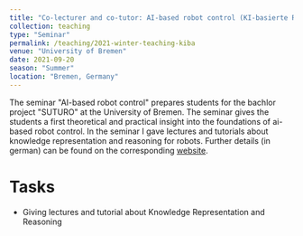 ```yaml
---
title: "Co-lecturer and co-tutor: AI-based robot control (KI-basierte Robotersteuerung)"
collection: teaching
type: "Seminar"
permalink: /teaching/2021-winter-teaching-kiba
venue: "University of Bremen"
date: 2021-09-20
season: "Summer"
location: "Bremen, Germany"
---
```


The seminar "AI-based robot control" prepares students for the bachlor project "SUTURO" at the University of Bremen. The seminar gives the students a first theoretical and practical insight into the foundations of ai-based robot control. In the seminar I gave lectures and tutorials about knowledge representation and reasoning for robots.
Further details (in german) can be found on the corresponding [website](https://ai.uni-bremen.de/teaching/suturo-crashcourse_ss21).


Tasks
======

- Giving lectures and tutorial about Knowledge Representation and Reasoning